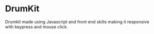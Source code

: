 # DrumKit
Drumkit made using Javascript and front end skills making it responsive with keypress and mouse click.
